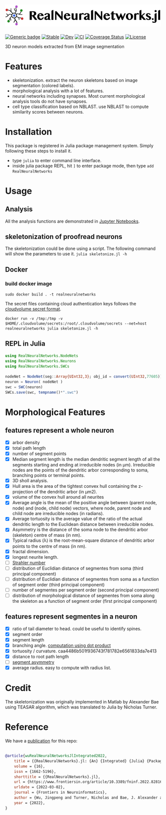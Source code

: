 ![](https://github.com/seung-lab/RealNeuralNetworks.jl/blob/master/asset/logo/RGB_for_web/RNN_Logo_RGB.jpg)
========================
[![Generic badge](https://img.shields.io/badge/Documentation-passing.svg)](https://seung-lab.github.io/RealNeuralNetworks.jl/latest/)
[![Stable](https://img.shields.io/badge/docs-stable-blue.svg)](https://seung-lab.github.io/RealNeuralNetworks.jl/stable)
[![Dev](https://img.shields.io/badge/docs-dev-blue.svg)](https://seung-lab.github.io/RealNeuralNetworks.jl/dev)
[![CI](https://github.com/seung-lab/RealNeuralNetworks.jl/workflows/CI/badge.svg)](https://github.com/seung-lab/RealNeuralNetworks.jl/actions?query=workflow%3ACI)
[![Coverage Status](https://coveralls.io/repos/github/seung-lab/RealNeuralNetworks.jl/badge.svg?branch=master)](https://coveralls.io/github/seung-lab/RealNeuralNetworks.jl?branch=master)
[![License](https://img.shields.io/badge/License-Apache%202.0-blue.svg)](https://opensource.org/licenses/Apache-2.0)
<!-- [![Build Status](https://travis-ci.org/seung-lab/RealNeuralNetworks.jl.svg?branch=master)](https://travis-ci.org/seung-lab/RealNeuralNetworks.jl) -->


3D neuron models extracted from EM image segmentation 

# Features 
- skeletonization. extract the neuron skeletons based on image segmentation (colored labels).
- morphological analysis with a lot of features. 
- neural networks including synapses. Most current morphological analysis tools do not have synapses. 
- cell type classification based on NBLAST. use NBLAST to compute similarity scores between neurons. 

# Installation
This package is registered in Julia package management system. Simply following these steps to install it.
- type `julia` to enter command line interface.
- inside julia package REPL, hit `]` to enter package mode, then type `add RealNeuralNetworks`

# Usage

## Analysis
All the analysis functions are demonstrated in [Jupyter Notebooks](https://github.com/jingpengw/realneuralnetworks-notebook).

## skeletonization of proofread neurons
The skeletonization could be done using a script. The following command will show the parameters to use it.
`julia skeletonize.jl -h`

## Docker
### build docker image
    sudo docker build . -t realneuralnetworks

The secret files containing cloud authentication keys follows the [cloudvolume secret format](https://github.com/seung-lab/cloud-volume#credentials).

```
docker run -v /tmp:/tmp -v $HOME/.cloudvolume/secrets:/root/.cloudvolume/secrets --net=host realneuralnetworks julia skeletonize.jl -h
```

## REPL in Julia

```Julia
using RealNeuralNetworks.NodeNets
using RealNeuralNetworks.Neurons
using RealNeuralNetworks.SWCs

nodeNet = NodeNet(seg::Array{UInt32,3}; obj_id = convert(UInt32,77605))
neuron = Neuron( nodeNet )
swc = SWC(neuron)
SWCs.save(swc, tempname()*".swc")
```

# Morphological Features

## features represent a whole neuron

- [x] arbor density
- [x] total path length 
- [x] number of segment points 
- [x] Median segment length is the median dendritic segment length of all the segments starting and ending at irreducible nodes (in μm). Irreducible nodes are the points of the dendritic arbor corresponding to soma, branching points or terminal points.
- [x] 3D sholl analysis. 
- [x] Hull area is the area of the tightest convex hull containing the z-projection of the dendritic arbor (in μm2). 
- [x] volume of the convex hull around all neurites
- [x] Average angle is the mean of the positive angle between (parent node, node) and (node, child node) vectors, where node, parent node and child node are irreducible nodes (in radians).  
- [x] Average tortuosity is the average value of the ratio of the actual dendritic length to the Euclidean distance between irreducible nodes. 
- [x] Asymmetry is the distance of the soma node to the dendritic arbor (skeleton) centre of mass (in nm). 
- [x] Typical radius (λ) is the root-mean-square distance of dendritic arbor points to the centre of mass (in nm). 
- [x] fractal dimension.
- [x] longest neurite length.
- [ ] [Strahler number](https://en.wikipedia.org/wiki/Strahler_number)
- [ ] distribution of Euclidian distance of segmentes from soma (third principal component)
- [ ] distribution of Euclidian distance of segmentes from soma as a function of segment order (third principal component)
- [ ] number of segmentes per segment order (second principal component)
- [ ] distribution of morphological distance of segmentes from soma along the skeleton as a function of segment order (first principal component)

## features represent segmentes in a neuron
- [x] ratio of tail diameter to head. could be useful to identify spines. 
- [x] segment order
- [x] segment length
- [x] branching angle. [computation using dot product](https://stackoverflow.com/questions/19729831/angle-between-3-points-in-3d-space)
- [x] tortuosity / curvature. caa4486b501f936743f781782e6561833da7e413
- [x] distance to root path length
- [ ] [segment asymmetry](http://www.treestoolbox.org/manual/asym_tree.html)
- [x] average radius. easy to compute with radius list.

# Credit 
The skeletonization was originally implemented in Matlab by Alexander Bae using TEASAR algorithm, which was translated to Julia by Nicholas Turner.

# Reference
We have a [publication](https://www.frontiersin.org/articles/10.3389/fninf.2022.828169/full) for this repo:
```bibtex

@article{wuRealNeuralNetworksJlIntegrated2022,
	title = {{RealNeuralNetworks}.jl: {An} {Integrated} {Julia} {Package} for {Skeletonization}, {Morphological} {Analysis}, and {Synaptic} {Connectivity} {Analysis} of {Terabyte}-{Scale} {3D} {Neural} {Segmentations}},
	volume = {16},
	issn = {1662-5196},
	shorttitle = {{RealNeuralNetworks}.jl},
	url = {https://www.frontiersin.org/article/10.3389/fninf.2022.828169},
	urldate = {2022-03-02},
	journal = {Frontiers in Neuroinformatics},
	author = {Wu, Jingpeng and Turner, Nicholas and Bae, J. Alexander and Vishwanathan, Ashwin and Seung, H. Sebastian},
	year = {2022},
}

```
